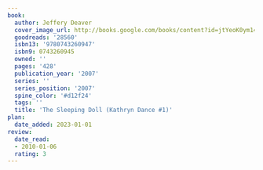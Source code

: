 ```yaml
---
book:
  author: Jeffery Deaver
  cover_image_url: http://books.google.com/books/content?id=jtYeoK0ym14C&printsec=frontcover&img=1&zoom=1&edge=curl&source=gbs_api
  goodreads: '28560'
  isbn13: '9780743260947'
  isbn9: 0743260945
  owned: ''
  pages: '428'
  publication_year: '2007'
  series: ''
  series_position: '2007'
  spine_color: '#d12f24'
  tags: ''
  title: 'The Sleeping Doll (Kathryn Dance #1)'
plan:
  date_added: 2023-01-01
review:
  date_read:
  - 2010-01-06
  rating: 3
---
```

